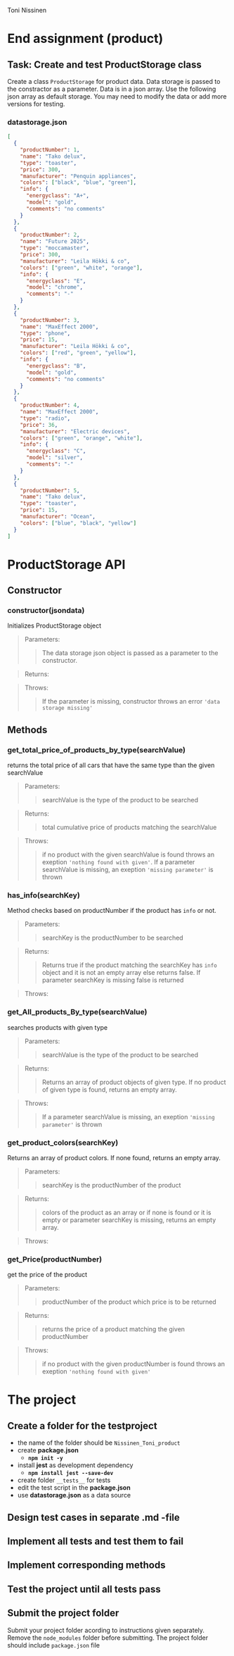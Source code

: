 Toni Nissinen

# **End assignment** (product)

## Task: Create and test ProductStorage class

Create a class `ProductStorage` for product data. Data storage is passed to the constractor as a parameter. Data is in a json array. Use the following json array as default storage. You may need to modify the data or add more versions for testing.

### datastorage.json

```json
[
  {
    "productNumber": 1,
    "name": "Tako delux",
    "type": "toaster",
    "price": 300,
    "manufacturer": "Penquin appliances",
    "colors": ["black", "blue", "green"],
    "info": {
      "energyclass": "A+",
      "model": "gold",
      "comments": "no comments"
    }
  },
  {
    "productNumber": 2,
    "name": "Future 2025",
    "type": "moccamaster",
    "price": 300,
    "manufacturer": "Leila Hökki & co",
    "colors": ["green", "white", "orange"],
    "info": {
      "energyclass": "E",
      "model": "chrome",
      "comments": "-"
    }
  },
  {
    "productNumber": 3,
    "name": "MaxEffect 2000",
    "type": "phone",
    "price": 15,
    "manufacturer": "Leila Hökki & co",
    "colors": ["red", "green", "yellow"],
    "info": {
      "energyclass": "B",
      "model": "gold",
      "comments": "no comments"
    }
  },
  {
    "productNumber": 4,
    "name": "MaxEffect 2000",
    "type": "radio",
    "price": 36,
    "manufacturer": "Electric devices",
    "colors": ["green", "orange", "white"],
    "info": {
      "energyclass": "C",
      "model": "silver",
      "comments": "-"
    }
  },
  {
    "productNumber": 5,
    "name": "Tako delux",
    "type": "toaster",
    "price": 15,
    "manufacturer": "Ocean",
    "colors": ["blue", "black", "yellow"]
  }
]
```

# ProductStorage API

## Constructor

### **constructor(jsondata)**

Initializes ProductStorage object

> Parameters:
>
> > The data storage json object is passed as a parameter to the constructor.

> Returns:
>
> >

> Throws:
>
> > If the parameter is missing, constructor throws an error `'data storage missing'`

## Methods

### **get_total_price_of_products_by_type(searchValue)**

returns the total price of all cars that have the same type than the given searchValue

> Parameters:
>
> > searchValue is the type of the product to be searched

> Returns:
>
> > total cumulative price of products matching the searchValue

> Throws:
>
> > if no product with the given searchValue is found throws an exeption `'nothing found with given'`. If a parameter searchValue is missing, an exeption `'missing parameter'` is thrown

### **has_info(searchKey)**

Method checks based on productNumber if the product has `info` or not.

> Parameters:
>
> > searchKey is the productNumber to be searched

> Returns:
>
> > Returns true if the product matching the searchKey has `info` object and it is not an empty array else returns false. If parameter searchKey is missing false is returned

> Throws:
>
> >

### **get_All_products_By_type(searchValue)**

searches products with given type

> Parameters:
>
> > searchValue is the type of the product to be searched

> Returns:
>
> > Returns an array of product objects of given type. If no product of given type is found, returns an empty array.

> Throws:
>
> > If a parameter searchValue is missing, an exeption `'missing parameter'` is thrown

### **get_product_colors(searchKey)**

Returns an array of product colors. If none found, returns an empty array.

> Parameters:
>
> > searchKey is the productNumber of the product

> Returns:
>
> > colors of the product as an array or if none is found or it is empty or parameter searchKey is missing, returns an empty array.

> Throws:
>
> >

### **get_Price(productNumber)**

get the price of the product

> Parameters:
>
> > productNumber of the product which price is to be returned

> Returns:
>
> > returns the price of a product matching the given productNumber

> Throws:
>
> > if no product with the given productNumber is found throws an exeption `'nothing found with given'`

# The project

## Create a folder for the testproject

- the name of the folder should be `Nissinen_Toni_product`
- create **package.json**
  - **`npm init -y`**
- install **jest** as development dependency
  - **`npm install jest --save-dev`**
- create folder `__tests__` for tests
- edit the test script in the **package.json**
- use **datastorage.json** as a data source

## Design test cases in separate .md -file

## Implement all tests and test them to fail

## Implement corresponding methods

## Test the project until all tests pass

## Submit the project folder

Submit your project folder acording to instructions given separately.
Remove the `node_modules` folder before submitting.
The project folder should include `package.json` file
